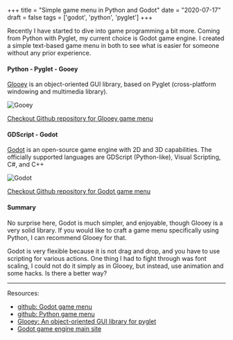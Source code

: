 +++
title = "Simple game menu in Python and Godot"
date = "2020-07-17"
draft = false
tags = ['godot', 'python', 'pyglet']
+++

Recently I have started to dive into game programming a bit more. Coming from Python with Pyglet, 
my current choice is Godot game engine. I created a simple text-based game menu in both to see what is easier for someone without any prior experience.

<!--more-->

#### Python - Pyglet - Gooey

[Glooey][glooey] is an object-oriented GUI library, based on Pyglet (cross-platform windowing and multimedia library).

![Gooey](../img/glooey-menu.gif)

[Checkout Github repository for Glooey game menu][glooey-game-hud-example]

#### GDScript - Godot

[Godot][godot] is an open-source game engine with 2D and 3D capabilities. 
The officially supported languages are GDScript (Python-like), Visual Scripting, C#, and C++

![Godot](../img/godot-menu.gif)

[Checkout Github repository for Godot game menu][godot-game-hud-example]


#### Summary

No surprise here, Godot is much simpler, and enjoyable, though Glooey is a very solid library.
If you would like to craft a game menu specifically using Python, I can recommend Glooey for that.

Godot is very flexible because it is not drag and drop, and you have to use scripting for various actions. One thing I had to fight through was font scaling, I could not do it simply as
in Glooey, but instead, use animation and some hacks. Is there a better way?


---

Resources:

* [github: Godot game menu][godot-game-hud-example]
* [github: Python game menu][glooey-game-hud-example]
* [Glooey: An object-oriented GUI library for pyglet][glooey]
* [Godot game engine main site][godot]

[godot-game-hud-example]: https://github.com/pbedn/godot-game-hud-example
[glooey-game-hud-example]: https://github.com/pbedn/glooey-game-hud-example
[glooey]: https://github.com/kxgames/glooey
[godot]: https://godotengine.org/
